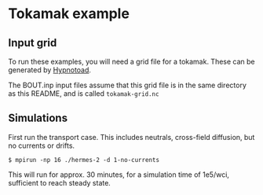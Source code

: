 Tokamak example
===============

Input grid
----------

To run these examples, you will need a grid file for a tokamak. 
These can be generated by [Hypnotoad](https://github.com/boutproject/hypnotoad). 

The BOUT.inp input files assume that this grid file is in the same
directory as this README, and is called `tokamak-grid.nc`

Simulations
-----------

First run the transport case. This includes neutrals, cross-field
diffusion, but no currents or drifts.

    $ mpirun -np 16 ./hermes-2 -d 1-no-currents

This will run for approx. 30 minutes, for a simulation time of 1e5/wci,
sufficient to reach steady state.

